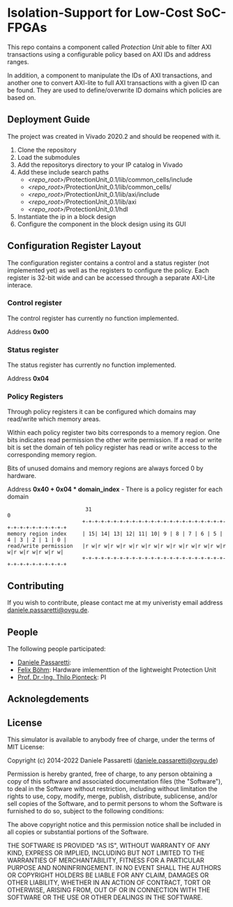 # Isolation-Support for Low-Cost SoC-FPGAs
This repo contains a component called _Protection Unit_ able to filter AXI transactions using a configurable policy based on AXI IDs and address ranges.

In addition, a component to manipulate the IDs of AXI transactions, and another one to convert AXI-lite to full AXI transactions with a given ID can be found. They are used to define/overwrite ID domains which policies are based on. 

## Deployment Guide
The project was created in Vivado 2020.2 and should be reopened with it.

1. Clone the repository
2. Load the submodules
3. Add the repositorys directory to your IP catalog in Vivado
4. Add these include search paths
   - _<repo_root>_/ProtectionUnit_0.1/lib/common_cells/include
   - _<repo_root>_/ProtectionUnit_0.1/lib/common_cells/
   - _<repo_root>_/ProtectionUnit_0.1/lib/axi/include
   - _<repo_root>_/ProtectionUnit_0.1/lib/axi
   - _<repo_root>_/ProtectionUnit_0.1/hdl
5. Instantiate the ip in a block design
6. Configure the component in the block design using its GUI

## Configuration Register Layout
The configuration register contains a control and a status register (not implemented yet) as well as the registers to configure the policy.
Each register is 32-bit wide and can be accessed through a separate AXI-Lite interace.

### Control register
The control register has currently no function implemented. 

Address **0x00**

### Status register
The status register has currently no function implemented. 

Address **0x04**

### Policy Registers
Through policy registers it can be configured which domains may read/write which memory areas.

Within each policy register two bits corresponds to a memory region. 
One bits indicates read permission the other write permission.
If a read or write bit is set the domain of teh policy register has read or write access to the corresponding memory region.

Bits of unused domains and memory regions are always forced 0 by hardware.

Address **0x40 + 0x04 * domain_index** - There is a policy register for each domain

```
                         31                                                            0
                        +-+-+-+-+-+-+-+-+-+-+-+-+-+-+-+-+-+-+-+-+-+-+-+-+-+-+-+-+-+-+-+-+
memory region index     | 15| 14| 13| 12| 11| 10| 9 | 8 | 7 | 6 | 5 | 4 | 3 | 2 | 1 | 0 |
read/write permission   |r w|r w|r w|r w|r w|r w|r w|r w|r w|r w|r w|r w|r w|r w|r w|r w|
                        +-+-+-+-+-+-+-+-+-+-+-+-+-+-+-+-+-+-+-+-+-+-+-+-+-+-+-+-+-+-+-+-+
```


## Contributing
If you wish to contribute, please contact me at my univeristy email address daniele.passaretti@ovgu.de.

## People
The following people participated:
- [Daniele Passaretti](https://scholar.google.com/citations?user=gZym4L4AAAAJ&hl=de): 
- [Felix Böhm](https://www.xing.com/profile/Felix_Boehm48): Hardware imlementtion of the lightweight Protection Unit
- [Prof. Dr.-Ing. Thilo Pionteck](https://www.hti.ovgu.de/Lehrstuhl/MitarbeiterInnen/Leiter/Prof_+Dr__Ing_+Thilo+Pionteck-p-36.html): PI


## Acknolegdements


## License

This simulator is available to anybody free of charge, under the terms of MIT License:

Copyright (c) 2014-2022 Daniele Passaretti (daniele.passaretti@ovgu.de)

Permission is hereby granted, free of charge, to any person
obtaining a copy of this software and associated documentation
files (the "Software"), to deal in the Software without
restriction, including without limitation the rights to use,
copy, modify, merge, publish, distribute, sublicense, and/or sell
copies of the Software, and to permit persons to whom the
Software is furnished to do so, subject to the following
conditions:

The above copyright notice and this permission notice shall be
included in all copies or substantial portions of the Software.

THE SOFTWARE IS PROVIDED "AS IS", WITHOUT WARRANTY OF ANY KIND,
EXPRESS OR IMPLIED, INCLUDING BUT NOT LIMITED TO THE WARRANTIES
OF MERCHANTABILITY, FITNESS FOR A PARTICULAR PURPOSE AND
NONINFRINGEMENT. IN NO EVENT SHALL THE AUTHORS OR COPYRIGHT
HOLDERS BE LIABLE FOR ANY CLAIM, DAMAGES OR OTHER LIABILITY,
WHETHER IN AN ACTION OF CONTRACT, TORT OR OTHERWISE, ARISING
FROM, OUT OF OR IN CONNECTION WITH THE SOFTWARE OR THE USE OR
OTHER DEALINGS IN THE SOFTWARE.
